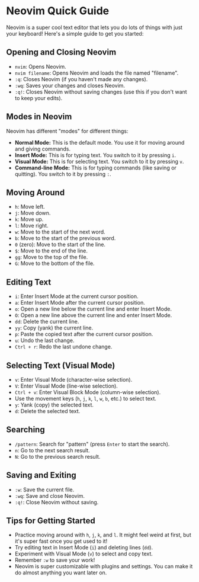 # Neovim Quick Guide

Neovim is a super cool text editor that lets you do lots of things with just your keyboard! Here's a simple guide to get you started:

## Opening and Closing Neovim

* `nvim`: Opens Neovim.
* `nvim filename`: Opens Neovim and loads the file named "filename".
* `:q`: Closes Neovim (if you haven't made any changes).
* `:wq`: Saves your changes and closes Neovim.
* `:q!`: Closes Neovim without saving changes (use this if you don't want to keep your edits).

## Modes in Neovim

Neovim has different "modes" for different things:

* **Normal Mode:** This is the default mode. You use it for moving around and giving commands.
* **Insert Mode:** This is for typing text. You switch to it by pressing `i`.
* **Visual Mode:** This is for selecting text. You switch to it by pressing `v`.
* **Command-line Mode:** This is for typing commands (like saving or quitting). You switch to it by pressing `:`.

## Moving Around

* `h`: Move left.
* `j`: Move down.
* `k`: Move up.
* `l`: Move right.
* `w`: Move to the start of the next word.
* `b`: Move to the start of the previous word.
* `0` (zero): Move to the start of the line.
* `$`: Move to the end of the line.
* `gg`: Move to the top of the file.
* `G`: Move to the bottom of the file.

## Editing Text

* `i`: Enter Insert Mode at the current cursor position.
* `a`: Enter Insert Mode after the current cursor position.
* `o`: Open a new line below the current line and enter Insert Mode.
* `O`: Open a new line above the current line and enter Insert Mode.
* `dd`: Delete the current line.
* `yy`: Copy (yank) the current line.
* `p`: Paste the copied text after the current cursor position.
* `u`: Undo the last change.
* `Ctrl + r`: Redo the last undone change.

## Selecting Text (Visual Mode)

* `v`: Enter Visual Mode (character-wise selection).
* `V`: Enter Visual Mode (line-wise selection).
* `Ctrl + v`: Enter Visual Block Mode (column-wise selection).
* Use the movement keys (`h`, `j`, `k`, `l`, `w`, `b`, etc.) to select text.
* `y`: Yank (copy) the selected text.
* `d`: Delete the selected text.

## Searching

* `/pattern`: Search for "pattern" (press `Enter` to start the search).
* `n`: Go to the next search result.
* `N`: Go to the previous search result.

## Saving and Exiting

* `:w`: Save the current file.
* `:wq`: Save and close Neovim.
* `:q!`: Close Neovim without saving.

## Tips for Getting Started

* Practice moving around with `h`, `j`, `k`, and `l`. It might feel weird at first, but it's super fast once you get used to it!
* Try editing text in Insert Mode (`i`) and deleting lines (`dd`).
* Experiment with Visual Mode (`v`) to select and copy text.
* Remember `:w` to save your work!
* Neovim is super customizable with plugins and settings. You can make it do almost anything you want later on.
